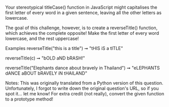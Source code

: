 Your stereotypical titleCase() function in JavaScript might capitalises the first letter of every word in a given sentence, leaving all the other letters as lowercase.

The goal of this challenge, however, is to create a reverseTitle() function, which achieves the complete opposite! Make the first letter of every word lowercase, and the rest uppercase!

Examples
reverseTitle("this is a title") ➞ "tHIS iS a tITLE"

reverseTitle(c) ➞ "bOLD aND bRASH!"

reverseTitle("Elephants dance about bravely in Thailand") ➞ "eLEPHANTS dANCE aBOUT bRAVELY iN tHAILAND"

Notes:
This was originally translated from a Python version of this question. Unfortunately, I forgot to write down the original question's URL, so if you spot it... let me know!
For extra credit (not really), convert the given function to a prototype method!